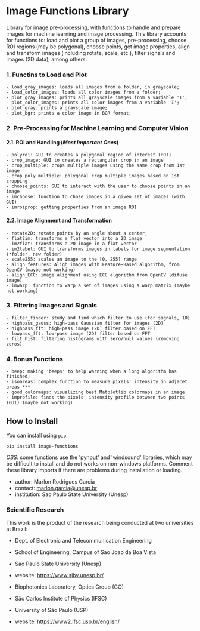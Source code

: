 # Image Functions Library

Library for image pre-processing, with functions to handle and prepare images
for machine learning and image processing. This library accounts for functions
to: load and plot a group of images, pre-processing, choose ROI regions (may be
polygonal), choose points, get image properties, align and transform images
(including rotate, scale, etc.), filter signals and images (2D data), among
others.


### 1. Functins to Load and Plot
    - load_gray_images: loads all images from a folder, in grayscale;
    - load_color_images: loads all color images from a folder;
    - plot_gray_images: prints all grayscale images from a variable 'I';
    - plot_color_images: prints all color images from a variable 'I';
    - plot_gray: prints a grayscale image;
    - plot_bgr: prints a color image in BGR format;


### 2. Pre-Processing for Machine Learning and Computer Vision

#### 2.1. ROI and Handling (*Most Important Ones*)
    - polyroi: GUI to creates a polygonal region of interest (ROI)
    - crop_image: GUI to creates a rectangular crop in an image
    - crop_multiple: crops multiple images using the same crop from 1st image
    - crop_poly_multiple: polygonal crop multiple images based on 1st cropping
    - choose_points: GUI to interact with the user to choose points in an image
    - imchoose: function to chose images in a given set of images (with GUI)
    - imroiprop: getting properties from an image ROI
    
    
#### 2.2. Image Alignment and Transformation
    - rotate2D: rotate points by an angle about a center;
    - flat2im: transforms a flat vector into a 2D image
    - im2flat: transforms a 2D image in a flat vector
    - im2label: GUI to transforms images in labels for image segmentation (*folder, new folder)
    - scale255: scales an image to the [0, 255] range
    - align_features: Aligh images with Feature-Based algorithm, from OpenCV (maybe not working)
    - align_ECC: image alignment using ECC algorithm from OpenCV (difuse image)
    - imwarp: function to warp a set of images using a warp matrix (maybe not working)
    
    
### 3. Filtering Images and Signals
    - filter_finder: study and find which filter to use (for signals, 1D)
    - highpass_gauss: high-pass Gaussian filter for images (2D)
    - highpass_fft: high-pass image (2D) filter based on FFT
    - lowpass_fft: low-pass image (2D) filter based on FFT
    - filt_hist: filtering histograms with zero/null values (removing zeros)


### 4. Bonus Functions
    - beep: making 'beeps' to help warning when a long algorithm has finished;
    - isoareas: complex function to measure pixels' intensity in adjacet areas ***
    - good_colormaps: visualizing best Matplotlib colormaps in an image
    - improfile: finds the pixels' intensity profile between two points (GUI) (maybe not working)
    

## How to Install

You can install using `pip`:

```
pip install image-functions
```

*OBS*: some functions use the 'pynput' and 'windsound' libraries, which may be
difficult to install and do not works on non-windows platforms. Comment these
library imports if there are problems during installation or loading.

- author: Marlon Rodrigues Garcia
- contact: marlon.garcia@unesp.br
- institution: Sao Paulo State University (Unesp)


### Scientific Research

This work is the product of the research being conducted at two universities at Brazil:

- Dept. of Electronic and Telecommunication Engineering
- School of Engineering, Campus of Sao Joao da Boa Vista
- Sao Paulo State University (Unesp)
- website: https://www.sjbv.unesp.br/

- Biophotonics Laboratory, Optics Group (GO)
- São Carlos Institute of Physics (IFSC)
- University of São Paulo (USP)
- website: https://www2.ifsc.usp.br/english/
